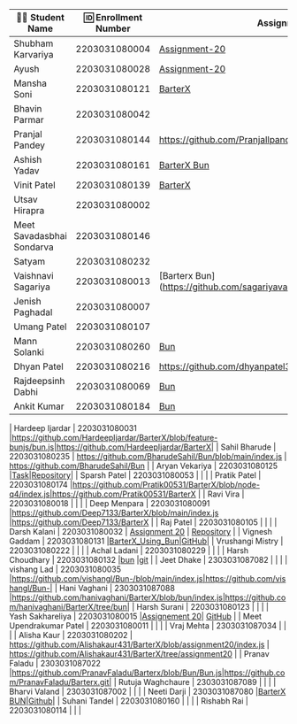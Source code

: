 | 👩‍🎓 Student Name       | 🆔 Enrollment Number | Assignment 20 URL | GitHub Repo |
|-----------------------|----------------------|-------------------|-------------|
| Shubham Karvariya     | 2203031080004        | [Assignment-20](https://github.com/5hubhm/BarterX/blob/Bun_code/index.js)|[Github](https://github.com/5hubhm/BarterX/blob/Bun_code)
| Ayush                 | 2203031080028        |       [Assignment-20](https://github.com/ayushvadodariya/BarterX/blob/bun/index.js)            |     [GitHub](https://github.com/ayushvadodariya/BarterX/tree/bun)        |
| Mansha Soni           | 2203031080121        | [BarterX](https://github.com/mansha-6/BarterX/blob/bun-app/main.js)                  |     [Github]   (https://github.com/mansha-6/BarterX)     |
| Bhavin Parmar         | 2203031080042        |                   |             |
| Pranjal Pandey        | 2203031080144        | https://github.com/Pranjallpandey1504/BarterX/tree/assignment20                  | https://github.com/Pranjallpandey1504/BarterX            |
| Ashish Yadav          | 2203031080161        |[BarterX Bun](https://github.com/AshishIT611/BarterX/blob/bun/index.js)                   |[GitHub](https://github.com/AshishIT611/BarterX)             |
| Vinit Patel           | 2203031080139        | [BarterX](https://github.com/Vinitpatel28/BarterX/blob/bunapp/index.js)| [GitHub](https://github.com/Vinitpatel28/BarterX/tree/bunapp)|
| Utsav Hirapra         | 2203031080002        |                   |             |
| Meet Savadasbhai Sondarva | 2203031080146    |                   |             |
| Satyam                | 2203031080232        |                   |             |
| Vaishnavi Sagariya    | 2203031080013        |  [Barterx Bun] (https://github.com/sagariyavaishnavi/BarterX/blob/Bun/index.js) |[GitHub](https://github.com/sagariyavaishnavi/BarterX/tree/Bun)|
| Jenish Paghadal       | 2203031080007        |                   |             |
| Umang Patel           | 2203031080107        |                   |             |
| Mann Solanki          | 2203031080260        | [Bun](https://github.com/MannSolanki/BarterX-Bun/blob/master/index.js)|[Github](https://github.com/MannSolanki/BarterX-Bun)  |
| Dhyan Patel           | 2203031080216        |https://github.com/dhyanpatel3/BarterX/blob/main/bun.js|https://github.com/dhyanpatel3/BarterX|
| Rajdeepsinh Dabhi     | 2203031080069        |  [Bun](https://github.com/Rajdeepsinh1410/Bun.git)                 |   [GitHub](https://github.com/Rajdeepsinh1410/Bun.git)          |
| Ankit Kumar           | 2203031080184        | [Bun](https://github.com/Ankiitsuthar/BarterX/blob/Bun/index.js)                  |  [GitHub](https://github.com/Ankiitsuthar/BarterX/tree/Bun)           |

| Hardeep Ijardar       | 2203031080031        |https://github.com/HardeepIjardar/BarterX/blob/feature-bunjs/bun.js|https://github.com/HardeepIjardar/BarterX|
| Sahil Bharude         | 2203031080235        | https://github.com/BharudeSahil/Bun/blob/main/index.js | https://github.com/BharudeSahil/Bun |
| Aryan Vekariya        | 2203031080125        |[Task](https://github.com/aaryanvekariya/BarterX/blob/Bun/index.js)|[Repository](https://github.com/aaryanvekariya/BarterX)|
| Sparsh Patel          | 2203031080053        |                   |             |
| Pratik Patel          | 2203031080174        |https://github.com/Pratik00531/BarterX/blob/node-q4/index.js|https://github.com/Pratik00531/BarterX             |
| Ravi Vira             | 2203031080018        |                   |             |
| Deep Menpara          | 2203031080091        |https://github.com/Deep7133/BarterX/blob/main/index.js                   |https://github.com/Deep7133/BarterX             |
| Raj Patel             | 2203031080105        |                   |             |
| Darsh Kalani          | 2203031080032        | [Assignment 20](https://github.com/Darshkalani28/Bun-/blob/main/index.js) | [Repository](https://github.com/Darshkalani28/Bun-) |
| Vignesh Gaddam        | 2203031080131        |[BarterX_Using_Bun](https://github.com/mrvigneshgaddam/BarterX/blob/bun-app/index.js)|[GitHub](https://github.com/mrvigneshgaddam/BarterX)|
| Vrushangi Mistry      | 2203031080222        |                   |             |
| Achal Ladani          | 2203031080229        |                   |             |
| Harsh Choudhary       | 2203031080132        |[bun](https://github.com/mrHarshchoudhary/BarterX/blob/bun-app/index.js)                   |[git](https://github.com/mrHarshchoudhary/BarterX/tree/bun-app)             |
| Jeet Dhake            | 2303031087082        |                   |             |
| vishang Lad           | 2203031080035        |https://github.com/vishangl/Bun-/blob/main/index.js|https://github.com/vishangl/Bun-|
| Hani Vaghani          | 2303031087088        |https://github.com/hanivaghani/BarterX/blob/bun/index.js|https://github.com/hanivaghani/BarterX/tree/bun|
| Harsh Surani          | 2203031080123        |                   |             |
| Yash Sakhareliya      | 2203031080015        |[Assignement 20](https://github.com/YashSakhareliya/BarterX/blob/bun/index.js)| [GitHub](https://github.com/YashSakhareliya/BarterX/tree/bun)  |
| Meet Upendrakumar Patel | 2203031080011      |                   |             |
| Vraj Mehta            | 2303031087034        |                   |             |
| Alisha Kaur           | 2203031080202        | https://github.com/Alishakaur431/BarterX/blob/assignment20/index.js                |        https://github.com/Alishakaur431/BarterX/tree/assignment20     |
| Pranav Faladu         | 2303031087022        |https://github.com/PranavFaladu/Barterx/blob/Bun/Bun.js|https://github.com/PranavFaladu/Barterx.git|
| Rutuja Waghchaure     | 2303031087089        |                   |             |
| Bharvi Valand         | 2303031087002        |                   |             |
| Neeti Darji           | 2303031087080        |[BarterX BUN](https://github.com/Neetidarji/BarterX/blob/bun/index1.js)|[Github](https://github.com/Neetidarji/BarterX/tree/bun)|
| Suhani Tandel         | 2203031080160        |                   |             |
| Rishabh Rai           | 2203031080114        |                   |             |
